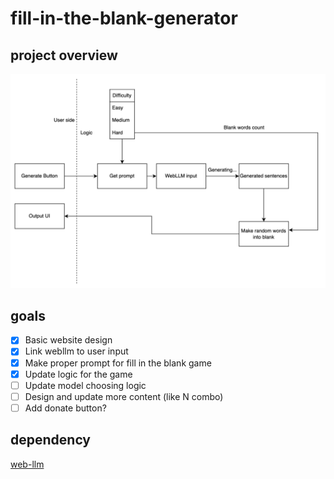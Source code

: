 # fill-in-the-blank-generator

## project overview
![diagram](./image/diagram.png)

## goals
- [x] Basic website design
- [x] Link webllm to user input
- [x] Make proper prompt for fill in the blank game
- [x] Update logic for the game
- [ ] Update model choosing logic
- [ ] Design and update more content (like N combo)
- [ ] Add donate button?

## dependency
[web-llm](https://github.com/mlc-ai/web-llm)
